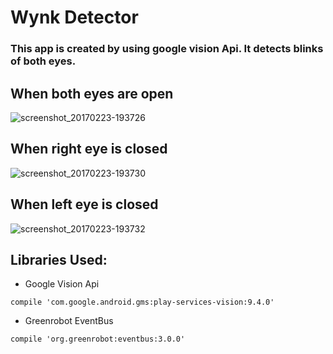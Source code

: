 # Wynk Detector  

### This app is created by using google vision Api. It detects blinks of both eyes.

## When both eyes are open  
![screenshot_20170223-193726](https://cloud.githubusercontent.com/assets/13314984/23262326/547aa800-fa00-11e6-8a44-4ef0643c5aff.png)
## When right eye is closed  
![screenshot_20170223-193730](https://cloud.githubusercontent.com/assets/13314984/23262327/547f350a-fa00-11e6-9a11-127ea10f0bf4.png)
## When left eye is closed  
![screenshot_20170223-193732](https://cloud.githubusercontent.com/assets/13314984/23262328/547f3e10-fa00-11e6-9bcc-724bf2bf2142.png)

## Libraries Used:

* Google Vision Api
```
compile 'com.google.android.gms:play-services-vision:9.4.0'
```
* Greenrobot EventBus
```
compile 'org.greenrobot:eventbus:3.0.0'
```
